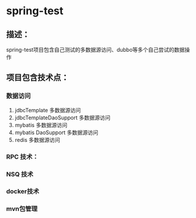 # spring-test

## 描述：
spring-test项目包含自己测试的多数据源访问、dubbo等多个自己尝试的数据操作

## 项目包含技术点：

### 数据访问
1. jdbcTemplate 多数据源访问
2. jdbcTemplateDaoSupport 多数据源访问
3. mybatis 多数据源访问
4. mybatis DaoSupport 多数据源访问
5. redis 多数据源访问


### RPC 技术：


### NSQ 技术


### docker技术


### mvn包管理


